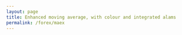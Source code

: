```yaml
---
layout: page
title: Enhanced moving average, with colour and integrated alams
permalink: /forex/maex
---
```



